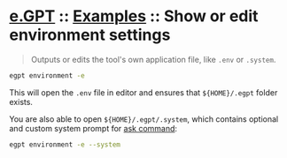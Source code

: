# [e.GPT](../README.md) :: [Examples](./README.md) :: Show or edit environment settings

> Outputs or edits the tool's own application file, like `.env` or `.system`.

```bash
egpt environment -e
```

This will open the `.env` file in editor and ensures that `${HOME}/.egpt` folder exists.

You are also able to open `${HOME}/.egpt/.system`, which contains optional and custom system prompt for [ask command](./ask_command.md):

```bash
egpt environment -e --system
```
